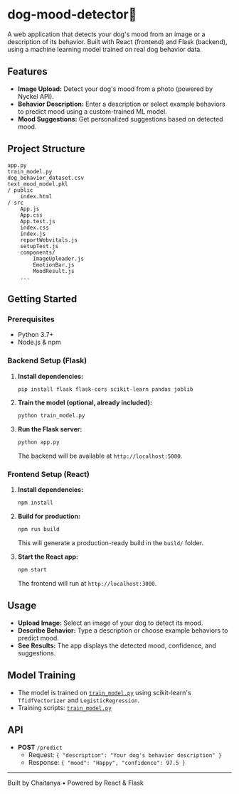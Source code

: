 # dog-mood-detector🐾

A web application that detects your dog's mood from an image or a description of its behavior. Built with React (frontend) and Flask (backend), using a machine learning model trained on real dog behavior data.

## Features

- **Image Upload:** Detect your dog's mood from a photo (powered by Nyckel API).
- **Behavior Description:** Enter a description or select example behaviors to predict mood using a custom-trained ML model.
- **Mood Suggestions:** Get personalized suggestions based on detected mood.

## Project Structure

```
app.py
train_model.py
dog_behavior_dataset.csv
text_mood_model.pkl
/ public
    index.html
/ src
    App.js
    App.css
    App.test.js
    index.css
    index.js
    reportWebvitals.js
    setupTest.js
    components/
        ImageUploader.js
        EmotionBar.js
        MoodResult.js
    ...
```

## Getting Started

### Prerequisites

- Python 3.7+
- Node.js & npm

### Backend Setup (Flask)

1. **Install dependencies:**
    ```sh
    pip install flask flask-cors scikit-learn pandas joblib
    ```

2. **Train the model (optional, already included):**
    ```sh
    python train_model.py
    ```

3. **Run the Flask server:**
    ```sh
    python app.py
    ```
    The backend will be available at `http://localhost:5000`.

### Frontend Setup (React)

1. **Install dependencies:**
    ```sh
    npm install
    ```

2. **Build for production:**
    ```sh
    npm run build
    ```
    This will generate a production-ready build in the `build/` folder.

3. **Start the React app:**
    ```sh
    npm start
    ```
    The frontend will run at `http://localhost:3000`.

## Usage

- **Upload Image:** Select an image of your dog to detect its mood.
- **Describe Behavior:** Type a description or choose example behaviors to predict mood.
- **See Results:** The app displays the detected mood, confidence, and suggestions.

## Model Training

- The model is trained on [`train_model.py`](train_model.py) using scikit-learn's `TfidfVectorizer` and `LogisticRegression`.
- Training scripts: [`train_model.py`](train_model.py)

## API

- **POST** `/predict`
    - Request: `{ "description": "Your dog's behavior description" }`
    - Response: `{ "mood": "Happy", "confidence": 97.5 }`

---

Built by Chaitanya • Powered by React & Flask
